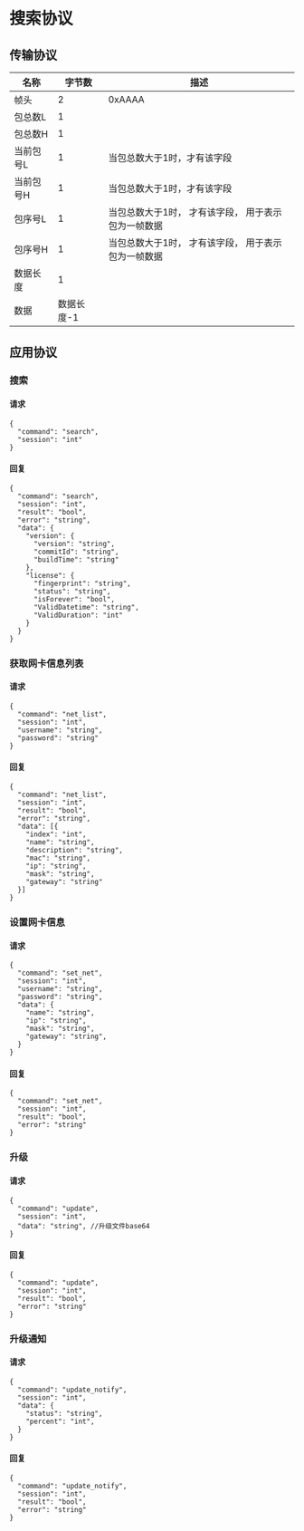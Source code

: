 # 搜索协议

## 传输协议

| 名称 | 字节数 | 描述 |
| ---- | ---- | ---- |
| 帧头 | 2 | 0xAAAA
| 包总数L | 1 | |
| 包总数H | 1 | |
| 当前包号L | 1 | 当包总数大于1时，才有该字段 |
| 当前包号H | 1 | 当包总数大于1时，才有该字段 |
| 包序号L | 1 | 当包总数大于1时， 才有该字段， 用于表示包为一帧数据 |
| 包序号H | 1 | 当包总数大于1时， 才有该字段， 用于表示包为一帧数据 |
| 数据长度 | 1 | |
| 数据 | 数据长度-1 | |

## 应用协议

### 搜索

#### 请求

```json5
{
  "command": "search",
  "session": "int"
}
```

#### 回复

```json5
{
  "command": "search",
  "session": "int",
  "result": "bool",
  "error": "string",
  "data": {
    "version": {
      "version": "string",
      "commitId": "string",
      "buildTime": "string"
    },
    "license": {
      "fingerprint": "string",
      "status": "string",
      "isForever": "bool",
      "ValidDatetime": "string",
      "ValidDuration": "int"
    }
  }
}
```

### 获取网卡信息列表

#### 请求

```json5
{
  "command": "net_list",
  "session": "int",
  "username": "string",
  "password": "string"
}
```

#### 回复

```json5
{
  "command": "net_list",
  "session": "int",
  "result": "bool",
  "error": "string",
  "data": [{
    "index": "int",
    "name": "string",
    "description": "string",
    "mac": "string",
    "ip": "string",
    "mask": "string",
    "gateway": "string"
  }]
}
```

### 设置网卡信息

#### 请求

```json5
{
  "command": "set_net",
  "session": "int",
  "username": "string",
  "password": "string",
  "data": {
    "name": "string",
    "ip": "string",
    "mask": "string",
    "gateway": "string",
  }
}
```

#### 回复

```json5
{
  "command": "set_net",
  "session": "int",
  "result": "bool",
  "error": "string"
}
```

### 升级

#### 请求

```json5
{
  "command": "update",
  "session": "int",
  "data": "string", //升级文件base64
}
```

#### 回复

```json5
{
  "command": "update",
  "session": "int",
  "result": "bool",
  "error": "string"
}
```

### 升级通知

#### 请求

```json5
{
  "command": "update_notify",
  "session": "int",
  "data": {
    "status": "string",
    "percent": "int",
  }
}
```

#### 回复

```json5
{
  "command": "update_notify",
  "session": "int",
  "result": "bool",
  "error": "string"
}
```
